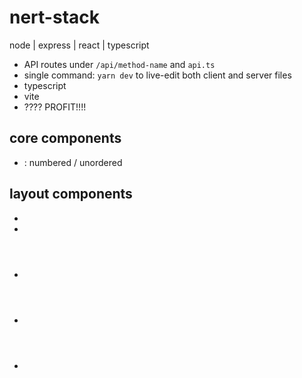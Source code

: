 # nert-stack
node | express | react | typescript

- API routes under `/api/method-name` and `api.ts`
- single command: `yarn dev` to live-edit both client and server files
- typescript
- vite
- ???? PROFIT!!!!

## core components

- <List /> : numbered / unordered

## layout components

- <Card />
- <Footer />
- <Header />
- <Main />
- <Row />
